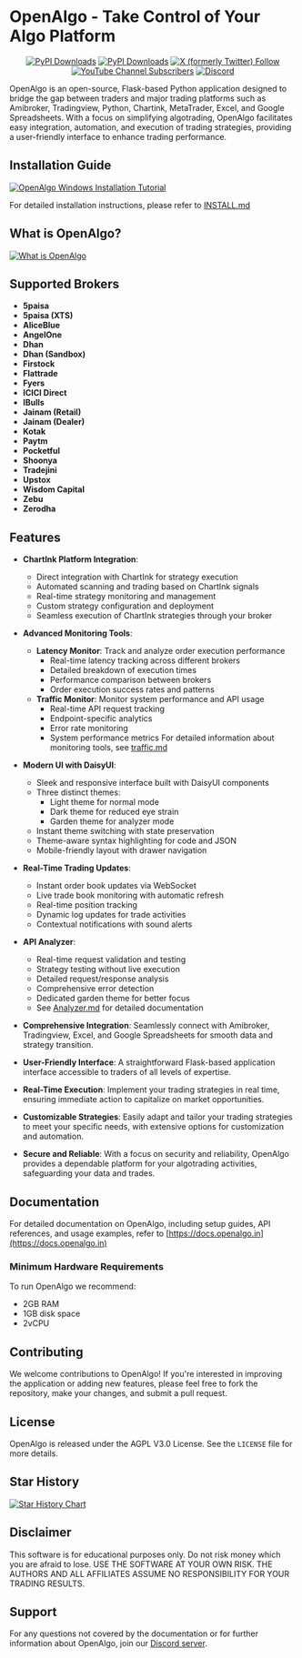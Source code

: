 # OpenAlgo - Take Control of Your Algo Platform

<div align="center">

[![PyPI Downloads](https://static.pepy.tech/badge/openalgo)](https://pepy.tech/projects/openalgo)
[![PyPI Downloads](https://static.pepy.tech/badge/openalgo/month)](https://pepy.tech/projects/openalgo)
[![X (formerly Twitter) Follow](https://img.shields.io/twitter/follow/openalgoHQ)](https://twitter.com/openalgoHQ)
[![YouTube Channel Subscribers](https://img.shields.io/youtube/channel/subscribers/UCw7eVneIEyiTApy4RtxrJsQ)](https://youtube.com/@openalgoHQ)
[![Discord](https://img.shields.io/discord/1219847221055455263)](https://discord.com/invite/UPh7QPsNhP)

</div>

OpenAlgo is an open-source, Flask-based Python application designed to bridge the gap between traders and major trading platforms such as Amibroker, Tradingview, Python, Chartink, MetaTrader, Excel, and Google Spreadsheets. With a focus on simplifying algotrading, OpenAlgo facilitates easy integration, automation, and execution of trading strategies, providing a user-friendly interface to enhance trading performance.

## Installation Guide
[![OpenAlgo Windows Installation Tutorial](https://img.youtube.com/vi/PCPAeDKTh50/0.jpg)](https://www.youtube.com/watch?v=PCPAeDKTh50 "Watch the Installation Tutorial")

For detailed installation instructions, please refer to [INSTALL.md](INSTALL.md)

## What is OpenAlgo?
[![What is OpenAlgo](https://img.youtube.com/vi/kAS3jTb3OkI/0.jpg)](https://www.youtube.com/watch?v=kAS3jTb3OkI "Watch the OpenAlgo Tutorial Video")

## Supported Brokers

- **5paisa**
- **5paisa (XTS)**
- **AliceBlue**
- **AngelOne**
- **Dhan**
- **Dhan (Sandbox)**
- **Firstock**
- **Flattrade**
- **Fyers**
- **ICICI Direct**
- **IBulls**
- **Jainam (Retail)**
- **Jainam (Dealer)**
- **Kotak** 
- **Paytm**
- **Pocketful**
- **Shoonya**
- **Tradejini**
- **Upstox**
- **Wisdom Capital**
- **Zebu**
- **Zerodha**

## Features

- **ChartInk Platform Integration**: 
  - Direct integration with ChartInk for strategy execution
  - Automated scanning and trading based on ChartInk signals
  - Real-time strategy monitoring and management
  - Custom strategy configuration and deployment
  - Seamless execution of ChartInk strategies through your broker

- **Advanced Monitoring Tools**:
  - **Latency Monitor**: Track and analyze order execution performance
    - Real-time latency tracking across different brokers
    - Detailed breakdown of execution times
    - Performance comparison between brokers
    - Order execution success rates and patterns
  - **Traffic Monitor**: Monitor system performance and API usage
    - Real-time API request tracking
    - Endpoint-specific analytics
    - Error rate monitoring
    - System performance metrics
  For detailed information about monitoring tools, see [traffic.md](docs/traffic.md)

- **Modern UI with DaisyUI**: 
  - Sleek and responsive interface built with DaisyUI components
  - Three distinct themes:
    - Light theme for normal mode
    - Dark theme for reduced eye strain
    - Garden theme for analyzer mode
  - Instant theme switching with state preservation
  - Theme-aware syntax highlighting for code and JSON
  - Mobile-friendly layout with drawer navigation

- **Real-Time Trading Updates**:
  - Instant order book updates via WebSocket
  - Live trade book monitoring with automatic refresh
  - Real-time position tracking
  - Dynamic log updates for trade activities
  - Contextual notifications with sound alerts

- **API Analyzer**:
  - Real-time request validation and testing
  - Strategy testing without live execution
  - Detailed request/response analysis
  - Comprehensive error detection
  - Dedicated garden theme for better focus
  - See [Analyzer.md](docs/Analyzer.md) for detailed documentation

- **Comprehensive Integration**: Seamlessly connect with Amibroker, Tradingview, Excel, and Google Spreadsheets for smooth data and strategy transition.

- **User-Friendly Interface**: A straightforward Flask-based application interface accessible to traders of all levels of expertise.

- **Real-Time Execution**: Implement your trading strategies in real time, ensuring immediate action to capitalize on market opportunities.

- **Customizable Strategies**: Easily adapt and tailor your trading strategies to meet your specific needs, with extensive options for customization and automation.

- **Secure and Reliable**: With a focus on security and reliability, OpenAlgo provides a dependable platform for your algotrading activities, safeguarding your data and trades.

## Documentation

For detailed documentation on OpenAlgo, including setup guides, API references, and usage examples, refer to [https://docs.openalgo.in](https://docs.openalgo.in)

### Minimum Hardware Requirements

To run OpenAlgo we recommend:
- 2GB RAM
- 1GB disk space
- 2vCPU

## Contributing

We welcome contributions to OpenAlgo! If you're interested in improving the application or adding new features, please feel free to fork the repository, make your changes, and submit a pull request.

## License

OpenAlgo is released under the AGPL V3.0 License. See the `LICENSE` file for more details.

## Star History

[![Star History Chart](https://api.star-history.com/svg?repos=marketcalls/openalgo&type=Date)](https://star-history.com/#marketcalls/openalgo&Date)

## Disclaimer

This software is for educational purposes only. Do not risk money which
you are afraid to lose. USE THE SOFTWARE AT YOUR OWN RISK. THE AUTHORS
AND ALL AFFILIATES ASSUME NO RESPONSIBILITY FOR YOUR TRADING RESULTS.

## Support

For any questions not covered by the documentation or for further information about OpenAlgo, join our [Discord server](https://discord.com/invite/UPh7QPsNhP).
